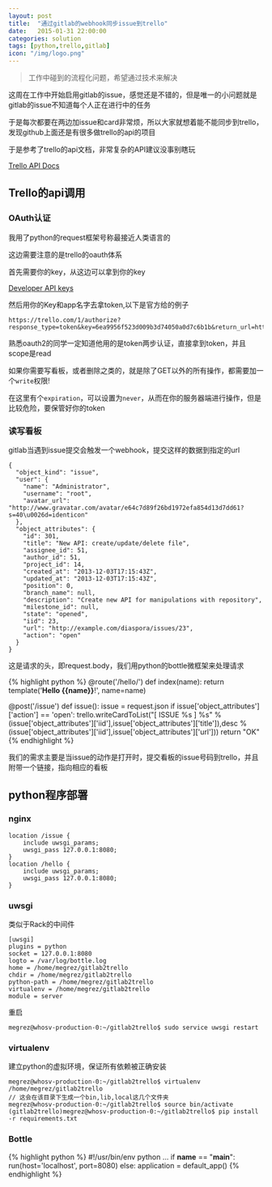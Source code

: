 ```yaml
---
layout: post
title:  "通过gitlab的webhook同步issue到trello"
date:   2015-01-31 22:00:00
categories: solution
tags: [python,trello,gitlab]
icon: "/img/logo.png"
---
```


> 工作中碰到的流程化问题，希望通过技术来解决

这周在工作中开始启用gitlab的issue，感觉还是不错的，但是唯一的小问题就是gitlab的issue不知道每个人正在进行中的任务

<!-- more -->
于是每次都要在两边加issue和card非常烦，所以大家就想着能不能同步到trello，发现github上面还是有很多做trello的api的项目

于是参考了trello的api文档，非常复杂的API建议没事别瞎玩

[Trello API Docs](https://trello.com/docs/)

## Trello的api调用

### OAuth认证

我用了python的request框架号称最接近人类语言的

这边需要注意的是trello的oauth体系

首先需要你的key，从这边可以拿到你的key

[Developer API keys](https://trello.com/app-key)

然后用你的Key和app名字去拿token,以下是官方给的例子

```
https://trello.com/1/authorize?response_type=token&key=6ea9956f523d009b3d74050a0d7c6b1b&return_url=https%3A%2F%2Ftrello.com&callback_method=postMessage&scope=read&expiration=1hour&name=Trello+Application+Key+Test
```

熟悉oauth2的同学一定知道他用的是token两步认证，直接拿到token，并且scope是read

如果你需要写看板，或者删除之类的，就是除了GET以外的所有操作，都需要加一个```write```权限!

在这里有个```expiration```，可以设置为```never```，从而在你的服务器端进行操作，但是比较危险，要保管好你的token

### 读写看板

gitlab当遇到issue提交会触发一个webhook，提交这样的数据到指定的url

```
{
  "object_kind": "issue",
  "user": {
    "name": "Administrator",
    "username": "root",
    "avatar_url": "http://www.gravatar.com/avatar/e64c7d89f26bd1972efa854d13d7dd61?s=40\u0026d=identicon"
  },
  "object_attributes": {
    "id": 301,
    "title": "New API: create/update/delete file",
    "assignee_id": 51,
    "author_id": 51,
    "project_id": 14,
    "created_at": "2013-12-03T17:15:43Z",
    "updated_at": "2013-12-03T17:15:43Z",
    "position": 0,
    "branch_name": null,
    "description": "Create new API for manipulations with repository",
    "milestone_id": null,
    "state": "opened",
    "iid": 23,
    "url": "http://example.com/diaspora/issues/23",
    "action": "open"
  }
}
```

这是请求的头，即request.body，我们用python的bottle微框架来处理请求

{% highlight python %}
@route('/hello/<name>')
def index(name):
    return template('<b>Hello {{name}}</b>!', name=name)

@post('/issue')
def issue():
    issue = request.json
    if issue['object_attributes']['action'] == 'open':
		trello.writeCardToList("[ ISSUE %s ] %s" % (issue['object_attributes']['iid'],issue['object_attributes']['title']),desc % (issue['object_attributes']['iid'],issue['object_attributes']['url']))
	return "OK"
{% endhighlight %}

我们的需求主要是当issue的动作是打开时，提交看板的issue号码到trello，并且附带一个链接，指向相应的看板

## python程序部署

### nginx

```
location /issue {
	include uwsgi_params;
	uwsgi_pass 127.0.0.1:8080;
}
location /hello {
	include uwsgi_params;
	uwsgi_pass 127.0.0.1:8080;
}
```

### uwsgi

类似于Rack的中间件

```
[uwsgi]
plugins = python
socket = 127.0.0.1:8080
logto = /var/log/bottle.log
home = /home/megrez/gitlab2trello
chdir = /home/megrez/gitlab2trello
python-path = /home/megrez/gitlab2trello
virtualenv = /home/megrez/gitlab2trello
module = server
```

重启

```
megrez@whosv-production-0:~/gitlab2trello$ sudo service uwsgi restart
```

### virtualenv

建立python的虚拟环境，保证所有依赖被正确安装

```
megrez@whosv-production-0:~/gitlab2trello$ virtualenv /home/megrez/gitlab2trello
// 这会在该目录下生成一个bin,lib,local这几个文件夹
megrez@whosv-production-0:~/gitlab2trello$ source bin/activate
(gitlab2trello)megrez@whosv-production-0:~/gitlab2trello$ pip install -r requirements.txt
```


### Bottle

{% highlight python %}
#!/usr/bin/env python
...
if __name__ == "__main__":
    run(host='localhost', port=8080)
else:
    application = default_app()
{% endhighlight %}